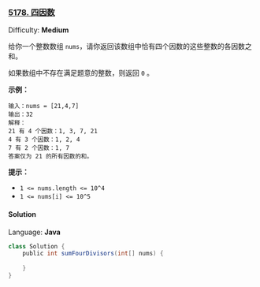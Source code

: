 ### [5178\. 四因数](https://leetcode-cn.com/contest/weekly-contest-181/problems/four-divisors/)

Difficulty: **Medium**

给你一个整数数组 `nums`，请你返回该数组中恰有四个因数的这些整数的各因数之和。

如果数组中不存在满足题意的整数，则返回 `0` 。

**示例：**

```
输入：nums = [21,4,7]
输出：32
解释：
21 有 4 个因数：1, 3, 7, 21
4 有 3 个因数：1, 2, 4
7 有 2 个因数：1, 7
答案仅为 21 的所有因数的和。
```

**提示：**

*   `1 <= nums.length <= 10^4`
*   `1 <= nums[i] <= 10^5`

#### Solution

Language: **Java**

```java
class Solution {
    public int sumFourDivisors(int[] nums) {
        
    }
}
```